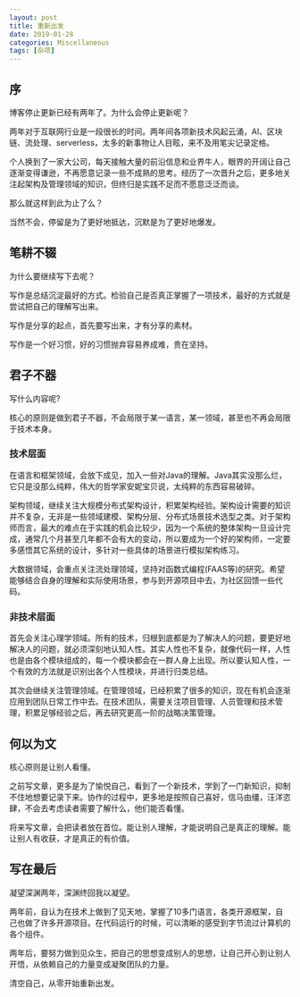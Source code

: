 ```yaml
---
layout: post
title: 重新出发
date: 2019-01-28
categories: Miscellaneous 
tags: [杂项]
---
```


## 序

博客停止更新已经有两年了。为什么会停止更新呢？

两年对于互联网行业是一段很长的时间。两年间各项新技术风起云涌，AI、区块链、流处理、serverless，太多的新事物让人目眩，来不及用笔尖记录定格。

个人换到了一家大公司，每天接触大量的前沿信息和业界牛人，眼界的开阔让自己逐渐变得谦逊，不再愿意记录一些不成熟的思考。经历了一次晋升之后，更多地关注起架构及管理领域的知识，但终归是实践不足而不愿意泛泛而谈。

那么就这样到此为止了么？

当然不会，停留是为了更好地抵达，沉默是为了更好地爆发。

<!--more-->
## 笔耕不辍

为什么要继续写下去呢？

写作是总结沉淀最好的方式。检验自己是否真正掌握了一项技术，最好的方式就是尝试把自己的理解写出来。

写作是分享的起点，首先要写出来，才有分享的素材。

写作是一个好习惯，好的习惯抛弃容易养成难，贵在坚持。

## 君子不器

写什么内容呢?

核心的原则是做到君子不器，不会局限于某一语言，某一领域，甚至也不再会局限于技术本身。

### 技术层面

在语言和框架领域，会放下成见，加入一些对Java的理解。Java其实没那么烂，它只是没那么纯粹，伟大的哲学家安妮宝贝说，太纯粹的东西容易破碎。

架构领域，继续关注大规模分布式架构设计，积累架构经验。架构设计需要的知识并不复杂，无非是一些领域建模、架构分层、分布式场景技术选型之类。对于架构师而言，最大的难点在于实践的机会比较少，因为一个系统的整体架构一旦设计完成，通常几个月甚至几年都不会有大的变动，所以要成为一个好的架构师，一定要多感悟其它系统的设计，多针对一些具体的场景进行模拟架构练习。

大数据领域，会重点关注流处理领域，坚持对函数式编程(FAAS等)的研究。希望能够结合自身的理解和实际使用场景，参与到开源项目中去，为社区回馈一些代码。

### 非技术层面

首先会关注心理学领域。所有的技术，归根到底都是为了解决人的问题，要更好地解决人的问题，就必须深刻地认知人性。其实人性也不复杂，就像代码一样，人性也是由各个模块组成的，每一个模块都会在一群人身上出现。所以要认知人性，一个有效的方法就是识别出各个人性模块，并进行归类总结。

其次会继续关注管理领域。在管理领域，已经积累了很多的知识，现在有机会逐渐应用到团队日常工作中去。在技术团队，需要关注项目管理、人员管理和技术管理，积累足够经验之后，再去研究更高一阶的战略决策管理。

## 何以为文

核心原则是让别人看懂。

之前写文章，更多是为了愉悦自己，看到了一个新技术，学到了一门新知识，抑制不住地想要记录下来。协作的过程中，更多地是按照自己喜好，信马由缰，汪洋恣肆，不会去考虑读者需要了解什么，他们能否看懂。

将来写文章，会把读者放在首位。能让别人理解，才能说明自己是真正的理解。能让别人有收获，才是真正的有价值。


## 写在最后

凝望深渊两年，深渊终回我以凝望。

两年前，自认为在技术上做到了见天地，掌握了10多门语言，各类开源框架，自己也做了许多开源项目。在代码运行的时候，可以清晰的感受到字节流过计算机的各个组件。

两年后，要努力做到见众生，把自己的思想变成别人的思想，让自己开心到让别人开悟，从依赖自己的力量变成凝聚团队的力量。

清空自己，从零开始重新出发。
